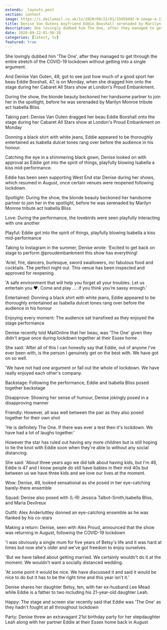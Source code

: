 ```yaml
---
extends: _layouts.post
section: content
image: https://i.dailymail.co.uk/1s/2020/09/22/01/33459492-0-image-a-178_1600734185048.jpg 
title: Denise Van Outens boyfriend Eddie Boxshall serenaded by Marilyn Monroe tribute act at cabaret show 
description: She lovingly dubbed him The One, after they managed to get through the entire stretch of the COVID-19 lockdown without getting into a single argument. 
date: 2020-09-22-01-58-28 
categories: [latest, tv] 
featured: true 
--- 
```

She lovingly dubbed him 'The One', after they managed to get through the entire stretch of the COVID-19 lockdown without getting into a single argument.

And Denise Van Outen, 49, got to see just how much of a good sport her beau Eddie Boxshall, 47, is on Monday, when she dragged him onto the stage during her Cabaret All Stars show at London's Proud Embankment.

During the show, the blonde beauty beckoned her handsome partner to join her in the spotlight, before he was serenaded by Marilyn Monroe tribute act Isabella Bliss.

Taking part: Denise Van Outen dragged her beau Eddie Boxshall onto the stage during her Cabaret All Stars show at London's Proud Embankment on Monday

Donning a black shirt with white jeans, Eddie appeared to be thoroughly entertained as Isabella dulcet tones rang over before the audience in his honour. 

Catching the eye in a shimmering black gown, Denise looked on with approval as Eddie got into the spirit of things, playfully blowing Isabella a kiss mid-performance. 

Eddie has been seen supporting West End star Denise during her shows, which resumed in August, once certain venues were reopened following lockdown.

Spotlight: During the show, the blonde beauty beckoned her handsome partner to join her in the spotlight, before he was serenaded by Marilyn Monroe tribute act Isabella Bliss

Love: During the performance, the lovebirds were seen playfully interacting with one another

Playful: Eddie got into the spirit of things, playfully blowing Isabella a kiss mid-performance

Taking to Instagram in the summer, Denise wrote: 'Excited to get back on stage to perform @proudembankment this show has everything!

'Ariel, fire, dancers, burlesque, sword swallowers, inc fabulous food and cocktails. The perfect night out. This venue has been inspected and approved for reopening.

'A safe environment that will help you forget all your troubles. Let us entertain you ❤️. Come and play .... if you think you’re sassy enough.'

Entertained: Donning a black shirt with white jeans, Eddie appeared to be thoroughly entertained as Isabella dulcet tones rang over before the audience in his honour

Enjoying every moment: The audience sat transfixed as they enjoyed the stage performance

Denise recently told MailOnline that her beau, was 'The One' given they didn't argue once during lockdown together at their Essex home .

She said: 'After all of this I can honestly say that Eddie, out of anyone I've ever been with, is the person I genuinely get on the best with. We have got on so well. 

'We have not had one argument or fall out the whole of lockdown. We have really enjoyed each other's company.

Backstage: Following the performance, Eddie and Isabella Bliss posed together backstage

Disapprove: Showing her sense of humour, Denise jokingly posed in a disapproving manner

Friendly: However, all was well between the pair as they also posed together for their own shot

'He is definitely The One. If there was ever a test then it's lockdown. We have had a lot of laughs together.' 

However the star has ruled out having any more children but is still hoping to tie the knot with Eddie soon when they're able to without any social distancing.

She said: 'About three years ago we did talk about having kids, but I'm 46, Eddie is 47 and I know people do still have babies in their mid 40s but between us we have three kids and we love our lives at the moment. 

Wow: Denise, 49, looked sensational as she posed in her eye-catching barely-there ensemble

Squad: Denise also posed with (L-R) Jessica Talbot-Smith,Isabella Bliss, and Maria Devilreux

Outfit: Alex Anderluttley donned an eye-catching ensemble as he was flanked by his co-stars 

Making a return: Denise, seen with Alex Proud, announced that the show was returning in August, following the COVID-19 lockdown

'I was obviously a single mum for five years of Betsy's life and it was hard at times but now she's older and we've got freedom to enjoy ourselves.

'But we have talked about getting married. We certainly wouldn't do it at the moment. We wouldn't want a socially distanced wedding.

'At some point it would be nice. We have discussed it and said it would be nice to do but it has to be the right time and this year isn't it.' 

Denise shares her daughter Betsy, ten, with her ex-husband Lee Mead while Eddie is a father to two including his 21-year-old daughter Leah.

Happy: The stage and screen star recently said that Eddie was 'The One' as they hadn't fought at all throughout lockdown

Party: Denise threw an extravagant 21st birthday party for her stepdaughter Leah along with her partner Eddie at their Essex home back in August


